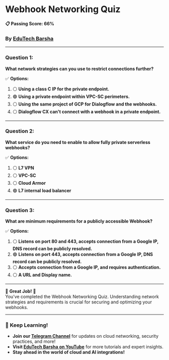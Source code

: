 # **Webhook Networking Quiz**
**📋 Passing Score: 66%**  
### By [EduTech Barsha](https://www.youtube.com/@edutechbarsha) 
---

### **Question 1:**  
**What network strategies can you use to restrict connections further?**  

✅ **Options:**  
1. ⚪ **Using a class C IP for the private endpoint.**  
2. 🟢 **Using a private endpoint within VPC-SC perimeters.**  
3. ⚪ **Using the same project of GCP for Dialogflow and the webhooks.**  
4. ⚪ **Dialogflow CX can't connect with a webhook in a private endpoint.**  

---

### **Question 2:**  
**What service do you need to enable to allow fully private serverless webhooks?**  

✅ **Options:**  
1. ⚪ **L7 VPN**  
2. ⚪ **VPC-SC**  
3. ⚪ **Cloud Armor**  
4. 🟢 **L7 internal load balancer**  

---

### **Question 3:**  
**What are minimum requirements for a publicly accessible Webhook?**  

✅ **Options:**  
1. ⚪ **Listens on port 80 and 443, accepts connection from a Google IP, DNS record can be publicly resolved.**  
2. 🟢 **Listens on port 443, accepts connection from a Google IP, DNS record can be publicly resolved.**  
3. ⚪ **Accepts connection from a Google IP, and requires authentication.**  
4. ⚪ **A URL and Display name.**  

---

🎉 **Great Job!** 🎉  
You’ve completed the Webhook Networking Quiz. Understanding network strategies and requirements is crucial for securing and optimizing your webhooks.  

---

### 🚀 **Keep Learning!**  
- **Join our [Telegram Channel](https://t.me/edutechbarsha)** for updates on cloud networking, security practices, and more!  
- **Visit [EduTech Barsha on YouTube](https://www.youtube.com/@edutechbarsha)** for more tutorials and expert insights.  
- **Stay ahead in the world of cloud and AI integrations!**
